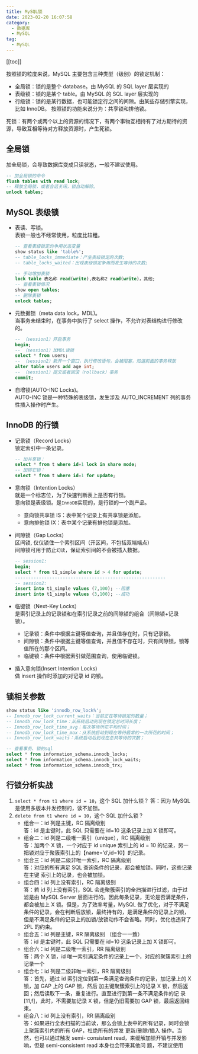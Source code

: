 ```yaml
---
title: MySQL锁
date: 2023-02-20 16:07:58
category: 
  - 数据库
  - MySQL
tag: 
  - MySQL
---
```


<!-- more -->

[[toc]]

按照锁的粒度来说，MySQL 主要包含三种类型（级别）的锁定机制：

- 全局锁：锁的是整个 database。由 MySQL 的 SQL layer 层实现的
- 表级锁：锁的是某个 table。由 MySQL 的 SQL layer 层实现的
- 行级锁：锁的是某行数据，也可能锁定行之间的间隙。由某些存储引擎实现，比如 InnoDB。
  按照锁的功能来说分为：共享锁和排他锁。

死锁：有两个或两个以上的资源的情况下，有两个事物互相持有了对方期待的资源，导致互相等待对方释放资源时，产生死锁。

<!-- more -->

## 全局锁

加全局锁，会导致数据库变成只读状态，一般不建议使用。

```sql
-- 加全局锁的命令
flush tables with read lock;
-- 释放全局锁，或者会话关闭，锁自动解除。
unlock tables;
```

## MySQL 表级锁

- 表读、写锁。 <br/>
  表锁一般也不经常使用，粒度比较粗。

  ```sql
  -- 查看表级锁定的争用状态变量
  show status like 'table%';
  -- table_locks_immediate：产生表级锁定的次数;
  -- table_locks_waited：出现表级锁定争用而发生等待的次数;

  -- 手动增加表锁
  lock table 表名称 read(write),表名称2 read(write)，其他;
  -- 查看表锁情况
  show open tables;
  -- 删除表锁
  unlock tables;
  ```

- 元数据锁（meta data lock，MDL)。 <br/>
  当事务未结束时，在事务中执行了 select 操作，不允许对表结构进行修改的。

  ```sql
  -- （session1）开启事务
  begin;
  -- （session1）加MDL读锁
  select * from users;
  -- （session2）新开一个窗口，执行修改语句，会被阻塞，知道前面的事务释放
  alter table users add age int;
  -- （session1）提交或者回滚（rollback）事务
  commit;
  ```

- 自增锁(AUTO-INC Locks)。<br/>
  AUTO-INC 锁是一种特殊的表级锁，发生涉及 AUTO_INCREMENT 列的事务性插入操作时产生。

## InnoDB 的行锁

- 记录锁（Record Locks）<br/>
  锁定索引中一条记录。

  ```sql
  -- 加共享锁：
  select * from t where id=1 lock in share mode;
  -- 加排它锁：
  select * from t where id=1 for update;
  ```

- 意向锁（Intention Locks）<br/>
  就是一个标志位，为了快速判断表上是否有行锁。<br/>
  意向锁是表级锁。是`InnoDB`实现的，是行锁的一个副产品。<br/>
  - 意向锁共享锁 IS：表中某个记录上有共享锁是添加。<br/>
  - 意向排他锁 IX：表中某个记录有排他锁是添加。<br/>
- 间隙锁（Gap Locks）<br/>
  区间锁, 仅仅锁住一个索引区间（开区间，不包括双端端点）<br/>
  间隙锁可用于防止`幻读`，保证索引间的不会被插入数据。 <br/>

  ```sql
  -- session1:
  begin;
  select * from t1_simple where id > 4 for update;
  ---------------------------------------------------------
  -- session2:
  insert into t1_simple values (7,100); --阻塞
  insert into t1_simple values (3,100); --成功
  ```

- 临键锁（Next-Key Locks）<br/>
  是索引记录上的记录锁和在索引记录之前的间隙锁的组合（间隙锁+记录 锁）。
  - 记录锁：条件中根据主键等值查询，并且值存在时，只有记录锁。
  - 间隙锁：条件中根据主键等值查询，并且值不存在时，只有间隙锁，锁等值所在的那个区间。
  - 临键锁：条件中根据索引做范围查询，使用临键锁。
- 插入意向锁(Insert Intention Locks)<br/>
  做 insert 操作时添加的对记录 id 的锁。

## 锁相关参数

```sql
show status like 'innodb_row_lock%';
-- Innodb_row_lock_current_waits：当前正在等待锁定的数量；
-- Innodb_row_lock_time：从系统启动到现在锁定总时间长度；
-- Innodb_row_lock_time_avg：每次等待所花平均时间；
-- Innodb_row_lock_time_max：从系统启动到现在等待最常的一次所花的时间；
-- Innodb_row_lock_waits：系统启动后到现在总共等待的次数；

-- 查看事务、锁的sql
select * from information_schema.innodb_locks;
select * from information_schema.innodb_lock_waits;
select * from information_schema.innodb_trx;
```

## 行锁分析实战

1. `select * from t1 where id = 10`，这个 SQL 加什么锁？
   答：因为 MySQL 是使用多版本并发控制的，读不加锁。
2. `delete from t1 where id = 10`，这个 SQL 加什么锁？
   - 组合一：id 列是主键，RC 隔离级别<br/>
     答：id 是主键时，此 SQL 只需要在 id=10 这条记录上加 X 锁即可。
   - 组合二：id 列是二级唯一索引（unique），RC 隔离级别 <br/>
     答：加两个 X 锁，一个对应于 id unique 索引上的 id = 10 的记录，另一把锁对应于聚簇索引上的【name=’d’,id=10】的记录。
   - 组合三：id 列是二级非唯一索引，RC 隔离级别 <br/>
     答：对应的所有满足 SQL 查询条件的记录，都会被加锁。同时，这些记录在主键 索引上的记录，也会被加锁。
   - 组合四：id 列上没有索引，RC 隔离级别 <br/>
     答：若 id 列上没有索引，SQL 会走聚簇索引的全扫描进行过滤，由于过滤是由 MySQL Server 层面进行的。因此每条记录，无论是否满足条件，都会被加上 X 锁。但是，为了效率考量，MySQL 做了优化，对于不满足条件的记录，会在判断后放锁，最终持有的，是满足条件的记录上的锁，但是不满足条件的记录上的加锁/放锁动作不会省略。同时，优化也违背了 2PL 的约束。
   - 组合五：id 列是主键，RR 隔离级别 （组合一一致）<br/>
     答：id 是主键时，此 SQL 只需要在 id=10 这条记录上加 X 锁即可。
   - 组合六：id 列是二级唯一索引，RR 隔离级别 <br/>
     答：两个 X 锁，id 唯一索引满足条件的记录上一个，对应的聚簇索引上的记录一个
   - 组合七：id 列是二级非唯一索引，RR 隔离级别 <br/>
     答：首先，通过 id 索引定位到第一条满足查询条件的记录，加记录上的 X 锁，加 GAP 上的 GAP 锁，然后 加主键聚簇索引上的记录 X 锁，然后返回；然后读取下一条，重复进行。直至进行到第一条不满足条件的记 录[11,f]，此时，不需要加记录 X 锁，但是仍旧需要加 GAP 锁，最后返回结束。
   - 组合八：id 列上没有索引，RR 隔离级别 <br/>
     答：如果进行全表扫描的当前读，那么会锁上表中的所有记录，同时会锁 上聚簇索引内的所有 GAP，杜绝所有的并发 更新/删除/插入 操作。当然，也可以通过触发 semi- consistent read，来缓解加锁开销与并发影响，但是 semi-consistent read 本身也会带来其他问 题，不建议使用
